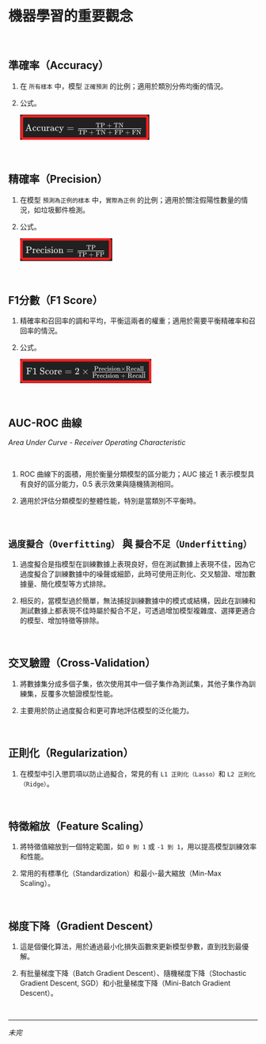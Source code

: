 # 機器學習的重要觀念

<br>

## 準確率（Accuracy）

1. 在 `所有樣本` 中，模型 `正確預測` 的比例；適用於類別分佈均衡的情況。

2. 公式。

    ![](images/img_28.png)

<br>

## 精確率（Precision）

1. 在模型 `預測為正例的樣本` 中，`實際為正例` 的比例；適用於關注假陽性數量的情況，如垃圾郵件檢測。

2. 公式。

    ![](images/img_29.png)

<br>

## F1分數（F1 Score）

1. 精確率和召回率的調和平均，平衡這兩者的權重；適用於需要平衡精確率和召回率的情況。

2. 公式。

    ![](images/img_30.png)

<br>

## AUC-ROC 曲線

_Area Under Curve - Receiver Operating Characteristic_

<br>

1. ROC 曲線下的面積，用於衡量分類模型的區分能力；AUC 接近 1 表示模型具有良好的區分能力，0.5 表示效果與隨機猜測相同。

2. 適用於評估分類模型的整體性能，特別是當類別不平衡時。

<br>

## `過度擬合（Overfitting）` 與 `擬合不足（Underfitting）`

1. 過度擬合是指模型在訓練數據上表現良好，但在測試數據上表現不佳，因為它過度擬合了訓練數據中的噪聲或細節，此時可使用正則化、交叉驗證、增加數據量、簡化模型等方式排除。

2. 相反的，當模型過於簡單，無法捕捉訓練數據中的模式或結構，因此在訓練和測試數據上都表現不佳時屬於擬合不足，可透過增加模型複雜度、選擇更適合的模型、增加特徵等排除。

<br>

## 交叉驗證（Cross-Validation）

1. 將數據集分成多個子集，依次使用其中一個子集作為測試集，其他子集作為訓練集，反覆多次驗證模型性能。

2. 主要用於防止過度擬合和更可靠地評估模型的泛化能力。

<br>

## 正則化（Regularization）

1. 在模型中引入懲罰項以防止過擬合，常見的有 `L1 正則化（Lasso）`和 `L2 正則化（Ridge）`。

<br>

## 特徵縮放（Feature Scaling）

1. 將特徵值縮放到一個特定範圍，如 `0 到 1` 或 `-1 到 1`，用以提高模型訓練效率和性能。

2. 常用的有標準化（Standardization）和最小-最大縮放（Min-Max Scaling）。

<br>

## 梯度下降（Gradient Descent）

1. 這是個優化算法，用於通過最小化損失函數來更新模型參數，直到找到最優解。

2. 有批量梯度下降（Batch Gradient Descent）、隨機梯度下降（Stochastic Gradient Descent, SGD）和小批量梯度下降（Mini-Batch Gradient Descent）。

<br>

___

_未完_